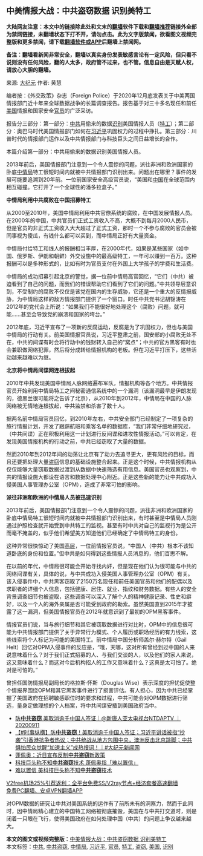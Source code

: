  <h2>中美情报大战：中共盗窃数据 识别美特工</h2> <p class="notice"><b>大陆网友注意：本文中的链接除此处和文末的<a href="https://github.com/bannedbook/fanqiang" >翻墙</a>软件下载和<a href="https://github.com/killgcd/justmysocks/blob/master/README.md">翻墙推荐</a>链接外全部为禁网链接，未翻墙状态下打不开，请勿点击。此为文字版禁闻，欲看图文视频完整版和更多禁闻，请下载<a href="https://github.com/bannedbook/fanqiang">翻墙软件或APP</a>后翻墙上禁闻网。</p><p>备注：翻墙看新闻非常安全，翻墙以真实身份发表敏感言论有一定风险，但只看不说则没有任何风险，翻的人太多，政府管不过来，也不管。信息自由是天赋人权，请放心大胆的翻墙。</b></p>  <div class="entry"> <p>来源:&nbsp;<span class='wp_keywordlink_affiliate'><a href="http://www.epochtimes.com/" title="大纪元" target="_blank">大纪元</a></span>                            作者:&nbsp;黄慧                                                 </p> <p>编者按：《外交政策》杂志（Foreign Police）于2020年12月底发表关于中美两国情报部门近十年来全球数据战争的长篇调查报告。报告基于对三十多名现任和前任<a href="https://www.bannedbook.org/bnews/tag/%e7%be%8e%e5%9b%bd/" class="st_tag internal_tag" rel="tag" title="标签 美国 下的日志">美国</a>情报和国家安全<a href="https://www.bannedbook.org/bnews/tag/%E5%AE%98%E5%91%98/" class="st_tag internal_tag" rel="tag" title="标签 官员 下的日志">官员</a>的广泛采访。</p> <p>报告分三部分：第一部分：<a href="https://www.bannedbook.org/bnews/tag/%e4%b8%ad%e5%85%b1/" class="st_tag internal_tag" rel="tag" title="标签 中共 下的日志">中共</a>用偷来的数据<a href="https://www.bannedbook.org/bnews/tag/%E8%AF%86%E5%88%AB/" class="st_tag internal_tag" rel="tag" title="标签 识别 下的日志">识别</a>美国情报人员（<a href="https://www.bannedbook.org/bnews/tag/%e7%89%b9%e5%b7%a5/" class="st_tag internal_tag" rel="tag" title="标签 特工 下的日志">特工</a>）；第二部分：奥巴马时代美国情报部门如何在<a href="https://www.bannedbook.org/bnews/tag/%e4%b9%a0%e8%bf%91%e5%b9%b3/" class="st_tag internal_tag" rel="tag" title="标签 习近平 下的日志">习近平</a>巩固权力的过程中挣扎。第三部分：川普时代的情报部门运作以及中共情报部门与科技巨头之间日益增长的合作。</p> <p>本篇介绍第一部分：中共用偷来的数据识别美国情报人员。</p> <p>2013年前后，美国情报部门注意到一个令人震惊的问题，派往非洲和欧洲国家的卧底<a href="https://www.bannedbook.org/bnews/tag/%e4%b8%ad%e6%83%85%e5%b1%80/" class="st_tag internal_tag" rel="tag" title="标签 中情局 下的日志">中情局</a>特工很短时间内就被中共情报部门识别出来。问题出在哪里？事件的发展可能要追溯到20年前。一位前国家安全高级官员说，“美国和<span class='wp_keywordlink_affiliate'><a href="https://www.bannedbook.org/" title="中国" target="_blank">中国</a></span>在全球范围内相互碰撞。它打开了一个全球性的潘多拉盒子。”</p>  <p><strong>中情局利用中共腐败在中国招募特工</strong></p> <p>从2000至2010年，美国中情局利用中共官僚系统的腐败，在中国发展情报人员。在2000年的中国，中共官员们正式工资收入不高，大概不到每月2000人民币，但是官员的非正式工资收入大大超过了正式工资，那时一个不参与腐败的官员会被同事视为傻瓜，有钱什么都可以买到，而中情局正好有大量资金。</p> <p>中情局付给特工和线人的报酬相当丰厚，在2000年代，如果是某些国家（如中国、俄罗斯、伊朗和朝鲜）外交设施中的最高级特工，一年可以赚到一百万。这种报酬可以是多种形式的，比如有时为官员支付在外国上大学孩子的学费和生活费。</p> <p>中情局的成功招募引起北京的警觉，据一位前中情局高官回忆，“它们（中共）被迫看到了自己的问题，而我们的错误帮助它们看到了它们的问题。”中共领导层意识到，不受制约的腐败不仅仅是该党在国内的生存威胁，它还是一个重大的反情报威胁，为中情局这样的敌方情报部门提供了一个窗口。时任中共党书记胡锦涛在2012年的党代会上所说：“如果我们不能很好地处理这个（腐败）问题，就可能……甚至会导致党的崩溃和国家的垮台。”</p> <p>2012年底，习近平宣布了一项新的反腐运动，反腐是为了巩固权力，但也与美国中情局的行动有关。前美国情报官员说，习近平整肃之前，国安部的小腐败无处不在，中共的间谍有时会将行动中的钱财转入自己的“窝点”；中共的官方黑客有时也会兼职做网络犯罪，然后将分成转给情报机构的老板。但在习近平打压下，这些活动越来越难以为继。</p>  <p><strong>北京将中情局间谍网连根拔起</strong></p> <p>2010年中共发现美国中情局人脉网络遍布军队，情报机构等各个地方。中共情报官员开始利用中情局特工之间秘密通信系统中的一个漏洞（该漏洞最早是伊朗发现的，德黑兰很可能将之告诉了北京），从2010年到2012年，中情局在中国的人脉网络被无情地连根拔起，中共监禁和杀害了数十人。</p> <p>据两名前中情局官员回忆，到2010年左右，中共安全部门已经制定了一项复杂的旅行情报计划，开发了跟踪航班和乘客名单的数据库，“我们非常仔细地研究过，（中共间谍）正在积极利用这一计划进行反间谍和进攻性情报活动。”可以肯定，在发现美国情报机构的行动之前，中共已经窃取了大量的数据。</p> <p>然而2010年到2012年间的动荡让北京有了动力去追寻更大，更有风险的目标，而且还要把处理大量<a href="https://www.bannedbook.org/bnews/tag/%E7%9B%97%E7%AA%83/" class="st_tag internal_tag" rel="tag" title="标签 盗窃 下的日志">盗窃</a>信息的基础设施整合起来。正是这个时候，中共情报机构从仅仅能够大量窃取数据过渡到从数据中快速筛选有用信息。美国官员也观察到，中共的情报设施大都设在语言和数据处理中心附近。正是这些新的能力让中共成功入侵美国人事管理办公室（OPM），造成了非常可怕的影响。</p> <p><strong>派往非洲和欧洲的中情局人员被迅速识别</strong></p>  <p>2013年前后，美国情报部门注意到一个令人震惊的问题，派往非洲和欧洲国家的卧底中情局特工很短时间内就被中共情报部门识别出来，有时甚至是中情局人员刚通过护照检查就开始受到中共特工的监视。甚至有时中共对自己的监视行为是公开而毫不掩盖的，似乎他们希望美方知道他们已经确定了中情局特工的身份。</p> <p>这种异常很快惊动了美国<span class='wp_keywordlink_affiliate'><a href="https://www.bannedbook.org/bnews/ccpdope/" title="中共高层内幕" target="_blank">高层</a></span>，一位前情报官员说，“中国人（中共）根本不该知道卧底的身份和位置。”但中共是如何得到这些情报人员消息的，他们百思不解。</p> <p>在以前的年代，中情局很可能会开始寻找内奸，但是现在他们认为很可能与中共的网络间谍有关，具体的说，与中共成功入侵美国人事管理办公室（OPM）有关。该入侵事件中，中共黑客窃取了2150万名现任和前任美国官员和他们的配偶以及求职者的详细个人信息，包括健康、居住、就业、指纹和财务数据。有些人的安全背景调查细节也被盗取，这些调查可以深入了解个人的精神健康记录、性史和癖好，以及一个人的海外亲属是否可能受到政府的勒索。虽然美国直到2015年才披露了这一漏洞，但美国情报官员在2012年就意识到了最初的OPM黑客事件。</p> <p>情报官员们说，当与旅行细节和其它被窃取数据进行对比时，OPM中的信息很可能为中共情报部门提供了关于异常行为模式、个人履历或职场经历的有力线索，这些线索将个人标记为可能的美国特工。前中情局中国分析师盖尔‧赫尔特（Gail Helt）回忆对OPM入侵事件的反应是，“哦，天哪，这对所有曾经到过中国的人来说意味着什么？对于我们正式招募的人、与我们交谈的人，以及他们的家人来说，这又意味着什么？而这对今后机构招人的工作又意味着什么？这真是太可怕了。绝对是可怕的。”</p> <p>曾担任国防情报局副局长的格拉斯‧怀斯（Douglas Wise）表示深度的担忧促使整个情报界围绕OPM和其它黑客事件进行了损害评估。有人担心，因为中共已经掌握了美国政府在招聘敏感职位时的要求和过程，中共可能会对OPM数据进行筛选，量身定做理想的个人档案，将中共间谍安插到美国政府当中。</p>  <ul class='op-related-articles' title='相关阅读'> <li><a href='https://www.bannedbook.org/bnews/bannedvideo/20200911/1395102.html' target='_blank'>防<b>中共盗窃</b> 美取消逾千中国人签证｜@新唐人亚太电视台NTDAPTV ｜20200911</a></li> <li><a href='https://www.bannedbook.org/bnews/bannedvideo/20200911/1395051.html' target='_blank'>【#时事纵横】防<b>中共盗窃</b>！美取消逾千中国人签证；习近平讲话被指“抄袭”引香港抗争者热议；中共统战从地方包围中央，澳洲反击北京跳脚；中共惧怕民众觉醒“加速主义”成热搜词！｜#大纪元新闻网</a></li> <li><a href='https://www.bannedbook.org/bnews/cbnews/20200902/1389920.html' target='_blank'>蓬佩奥：近日宣布反制<b>中共盗窃</b>新政策</a></li> <li><a href='https://www.bannedbook.org/bnews/cnnews/20200801/1372913.html' target='_blank'>科技巨头称不知<b>中共盗窃</b>技术 蓬佩奥指「难以置信」</a></li> <li><a href='https://www.bannedbook.org/bnews/cnnews/20200731/1372556.html' target='_blank'>难以置信 美科技巨头称不知<b>中共盗窃</b>技术</a></li> </ul> <p class="texttj"> <a href="https://www.bannedbook.org/forum23/topic22702.html" target="_blank">V2free机场25%引荐返利：全平台免费SS/V2ray节点+经济套餐高速翻墙</a><br/> <a href="https://github.com/bannedbook/fanqiang/wiki/%E7%A6%81%E9%97%BB%E7%BD%91%E5%AE%89%E5%8D%93%E7%BF%BB%E5%A2%99%E6%96%B0%E9%97%BBAPP" target="_blank">免费PC翻墙、安卓VPN翻墙APP</a></p><p>对OPM数据的研究让中共对美国系统的运作有了前所未有的洞察力，然而于此同时，因中情局精心建立的中国特工网络被彻底摧毁，美国在与中共打交道时，则是闭着一只眼在飞行，使得美国政府在如何处理中国（中共）的问题上争议越来越大。</p><a name='sharetosocial'></a>       <div><b>本文的图文或视频完整版</b>：<a href='https://www.bannedbook.org/bnews/cbnews/20201226/1455560.html'>中美情报大战：中共盗窃数据 识别美特工</a></div>  </div><!--END ENTRY--> <div class="postfooter"> <div>本文标签：<a href="https://www.bannedbook.org/bnews/tag/%e4%b8%ad%e5%85%b1/" rel="tag">中共</a>, <a href="https://www.bannedbook.org/bnews/tag/%E4%B8%AD%E5%85%B1%E7%9B%97%E7%AA%83/" rel="tag">中共盗窃</a>, <a href="https://www.bannedbook.org/bnews/tag/%e4%b8%ad%e6%83%85%e5%b1%80/" rel="tag">中情局</a>, <a href="https://www.bannedbook.org/bnews/tag/%e4%b9%a0%e8%bf%91%e5%b9%b3/" rel="tag">习近平</a>, <a href="https://www.bannedbook.org/bnews/tag/%E5%AE%98%E5%91%98/" rel="tag">官员</a>, <a href="https://www.bannedbook.org/bnews/tag/%e7%89%b9%e5%b7%a5/" rel="tag">特工</a>, <a href="https://www.bannedbook.org/bnews/tag/%E7%9B%97%E7%AA%83/" rel="tag">盗窃</a>, <a href="https://www.bannedbook.org/bnews/tag/%e7%be%8e%e5%9b%bd/" rel="tag">美国</a>, <a href="https://www.bannedbook.org/bnews/tag/%E8%AF%86%E5%88%AB/" rel="tag">识别</a></div>  </div><!--END POSTFOOTER--> 